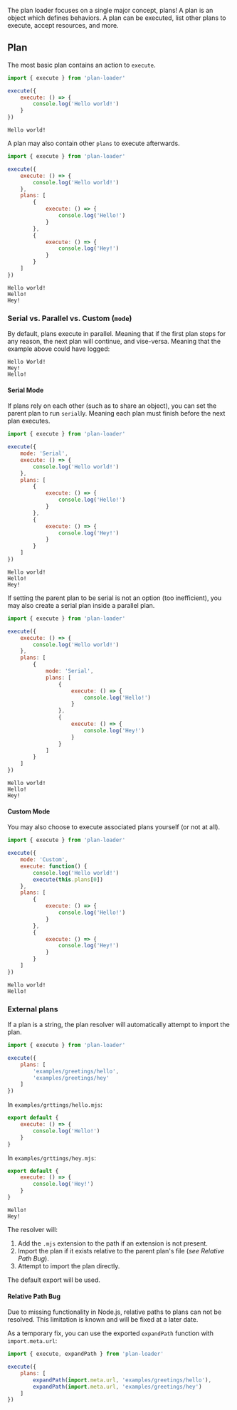 The plan loader focuses on a single major concept, plans! A
plan is an object which defines behaviors. A plan can be
executed, list other plans to execute, accept resources,
and more.

## Plan
The most basic plan contains an action to `execute`.

```js
import { execute } from 'plan-loader'

execute({
	execute: () => {
		console.log('Hello world!')
	}
})
```
```text
Hello world!
```

A plan may also contain other `plans` to execute afterwards.

```js
import { execute } from 'plan-loader'

execute({
	execute: () => {
		console.log('Hello world!')
	},
	plans: [
		{
			execute: () => {
				console.log('Hello!')
			}
		},
		{
			execute: () => {
				console.log('Hey!')
			}
		}
	]
})
```
```text
Hello world!
Hello!
Hey!
```

### Serial vs. Parallel vs. Custom (`mode`)
By default, plans execute in parallel. Meaning that if the first plan stops for any reason, the next plan will continue, and vise-versa. Meaning that the example above could have logged:
```text
Hello World!
Hey!
Hello!
```

#### Serial Mode
If plans rely on each other (such as to share an object), you can set the parent plan to run `serial`ly. Meaning each plan must finish before the next plan executes.
```js
import { execute } from 'plan-loader'

execute({
	mode: 'Serial',
	execute: () => {
		console.log('Hello world!')
	},
	plans: [
		{
			execute: () => {
				console.log('Hello!')
			}
		},
		{
			execute: () => {
				console.log('Hey!')
			}
		}
	]
})
```
```text
Hello world!
Hello!
Hey!
```

If setting the parent plan to be serial is not an option (too inefficient), you may also create a serial plan inside a parallel plan.
```js
import { execute } from 'plan-loader'

execute({
	execute: () => {
		console.log('Hello world!')
	},
	plans: [
		{
			mode: 'Serial',
			plans: [
				{
					execute: () => {
						console.log('Hello!')
					}
				},
				{
					execute: () => {
						console.log('Hey!')
					}
				}
			]
		}
	]
})
```
```text
Hello world!
Hello!
Hey!
```

#### Custom Mode
You may also choose to execute associated plans yourself (or not at all).
```js
import { execute } from 'plan-loader'

execute({
	mode: 'Custom',
	execute: function() {
		console.log('Hello world!')
		execute(this.plans[0])
	},
	plans: [
		{
			execute: () => {
				console.log('Hello!')
			}
		},
		{
			execute: () => {
				console.log('Hey!')
			}
		}
	]
})
```
```text
Hello world!
Hello!
```

### External plans
If a plan is a string, the plan resolver will automatically attempt to import the plan.
<!-- Ignored due to a bug with plan resolution. See, Relative Path Bug. -->
<!-- { "ignore": true } -->
```js
import { execute } from 'plan-loader'

execute({
	plans: [
		'examples/greetings/hello',
		'examples/greetings/hey'
	]
})
```
In `examples/grttings/hello.mjs`:
```js
export default {
	execute: () => {
		console.log('Hello!')
	}
}
```
In `examples/grttings/hey.mjs`:
```js
export default {
	execute: () => {
		console.log('Hey!')
	}
}
```

```text
Hello!
Hey!
```

The resolver will:
1. Add the `.mjs` extension to the path if an extension is not present.
2. Import the plan if it exists relative to the parent plan's file (*see Relative Path Bug*).
3. Attempt to import the plan directly.

The default export will be used.

#### Relative Path Bug
Due to missing functionality in Node.js, relative paths to plans can not be resolved. This limitation is known and will be fixed at a later date.

As a temporary fix, you can use the exported `expandPath` function with `import.meta.url`:
```js
import { execute, expandPath } from 'plan-loader'

execute({
	plans: [
		expandPath(import.meta.url, 'examples/greetings/hello'),
		expandPath(import.meta.url, 'examples/greetings/hey')
	]
})
```
